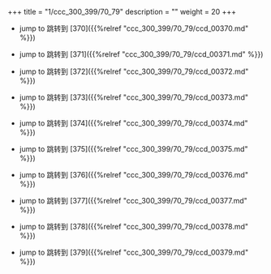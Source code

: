 +++
title = "1/ccc_300_399/70_79"
description = ""
weight = 20
+++

* jump to 跳转到 [370]({{%relref "ccc_300_399/70_79/ccd_00370.md" %}})

* jump to 跳转到 [371]({{%relref "ccc_300_399/70_79/ccd_00371.md" %}})

* jump to 跳转到 [372]({{%relref "ccc_300_399/70_79/ccd_00372.md" %}})

* jump to 跳转到 [373]({{%relref "ccc_300_399/70_79/ccd_00373.md" %}})

* jump to 跳转到 [374]({{%relref "ccc_300_399/70_79/ccd_00374.md" %}})

* jump to 跳转到 [375]({{%relref "ccc_300_399/70_79/ccd_00375.md" %}})

* jump to 跳转到 [376]({{%relref "ccc_300_399/70_79/ccd_00376.md" %}})

* jump to 跳转到 [377]({{%relref "ccc_300_399/70_79/ccd_00377.md" %}})

* jump to 跳转到 [378]({{%relref "ccc_300_399/70_79/ccd_00378.md" %}})

* jump to 跳转到 [379]({{%relref "ccc_300_399/70_79/ccd_00379.md" %}})

